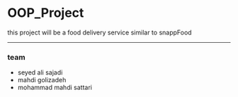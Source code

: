 # OOP_Project
this project will be a food delivery service similar to snappFood

---

### **team**
- seyed ali sajadi
- mahdi golizadeh 
- mohammad mahdi sattari
